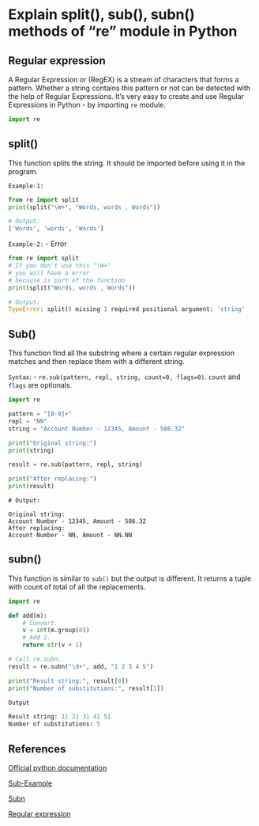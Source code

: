 # Explain split(), sub(), subn() methods of “re” module in Python

## Regular expression

A Regular Expression or (RegEX) is a stream of characters that forms a pattern.
Whether a string contains this pattern or not can be detected with the help of Regular Expressions.
It’s very easy to create and use Regular Expressions in Python - by importing `re` module.

```python
import re
```

## split()

This function splits the string. It should be imported before using it in the program.

`Example-1:`

```python
from re import split
print(split("\W+", "Words, words , Words"))

# Output:
['Words', 'words', 'Words']
```

`Example-2:` - Error

```python
from re import split
# If you don't use this "\W+" 
# you will have a error 
# because is part of the function
print(split("Words, words , Words"))

# Output:
TypeError: split() missing 1 required positional argument: 'string'
```

## Sub()

This function find all the substring where  a certain regular expression matches and then replace them with a different string.

`Syntax`: - `re.sub(pattern, repl, string, count=0, flags=0)`. `count` and `flags` are optionals.

```python
import re

pattern = "[0-9]+"
repl = "NN"
string = "Account Number - 12345, Amount - 586.32"

print("Original string:")
print(string)

result = re.sub(pattern, repl, string)

print("After replacing:")
print(result)
```

```text
# Output:

Original string:
Account Number - 12345, Amount - 586.32
After replacing:
Account Number - NN, Amount - NN.NN
```

## subn()

This function is similar to `sub()` but the output is different. It returns a tuple with count of total of all the replacements.

```python
import re

def add(m):
    # Convert.
    v = int(m.group(0))
    # Add 2.
    return str(v + 1)

# Call re.subn.
result = re.subn("\d+", add, "1 2 3 4 5")

print("Result string:", result[0])
print("Number of substitutions:", result[1])

Output

Result string: 11 21 31 41 51
Number of substitutions: 5
```

## References

[Official python documentation](https://docs.python.org/3/library/re.html?highlight=sub#re.sub)

[Sub-Example](https://pythonexamples.org/python-re-sub/)

[Subn](https://www.quora.com/What-are-split-sub-and-subn-methods-in-Python?share=1)

[Regular expression](https://www.codespeedy.com/re-sub-in-python/)
